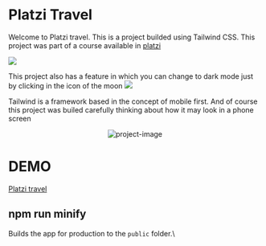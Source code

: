 # Platzi Travel

Welcome to Platzi travel. This is a project builded using Tailwind CSS. This project was part of a course available in [platzi](https://platzi.com/)

![](https://i.imgur.com/RfAkINc.png) 

This project also has a feature in which you can change to dark mode just by clicking in the icon of the moon
![](https://i.imgur.com/7NXF2nZ.png)

Tailwind is a framework based in the concept of mobile first. And of course this project was builed carefully thinking about how it may look in a phone screen

<p align="center"><img src="https://i.imgur.com/EGepkj9.png" alt="project-image"></p>

# DEMO

[Platzi travel](https://developerleonardo.github.io/Curso-tailwind/)


## npm run minify

Builds the app for production to the `public` folder.\
